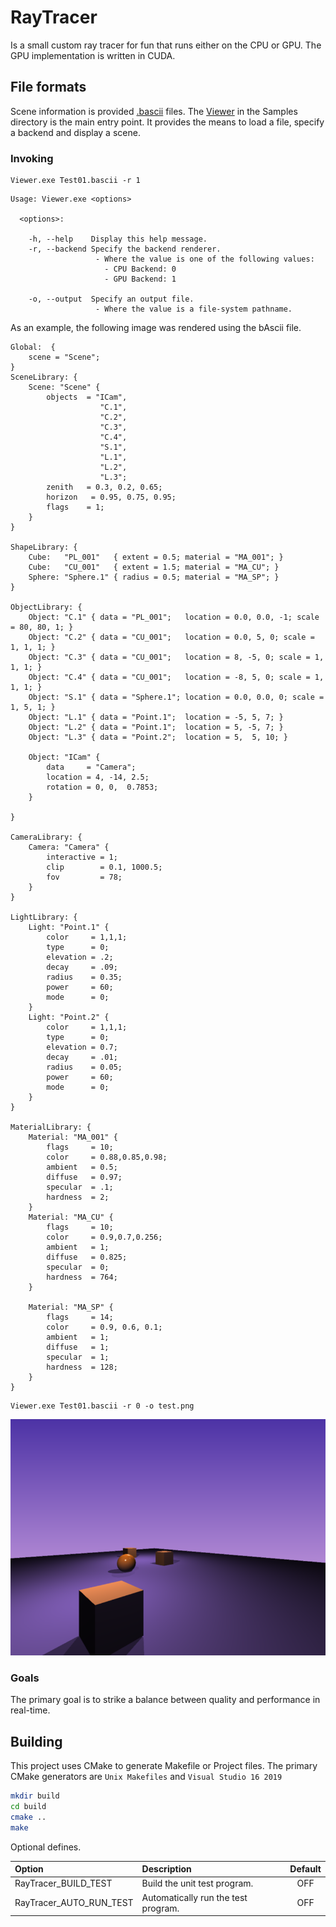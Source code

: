 ﻿# RayTracer

Is a small custom ray tracer for fun that runs either on the CPU or GPU. 
The GPU implementation is written in CUDA. 

## File formats

Scene information is provided [.bascii](https://github.com/CharlesCarley/bAscii) files. 
The [Viewer](https://github.com/CharlesCarley/RayTracer/tree/master/Samples/Viewer) in the Samples directory is the main entry point.
It provides the means to load a file, specify a backend and display a scene. 

### Invoking

```
Viewer.exe Test01.bascii -r 1
```

```
Usage: Viewer.exe <options>

  <options>:

    -h, --help    Display this help message.
    -r, --backend Specify the backend renderer.
                   - Where the value is one of the following values:
                     - CPU Backend: 0
                     - GPU Backend: 1

    -o, --output  Specify an output file.
                   - Where the value is a file-system pathname.

```

As an example, the following image was rendered using the bAscii file.
```
Global:  {
    scene = "Scene";
}
SceneLibrary: {
    Scene: "Scene" {
        objects  = "ICam", 
                    "C.1", 
                    "C.2", 
                    "C.3", 
                    "C.4", 
                    "S.1", 
                    "L.1",
                    "L.2",
                    "L.3";
        zenith   = 0.3, 0.2, 0.65;
        horizon   = 0.95, 0.75, 0.95;
        flags    = 1;
    }
}

ShapeLibrary: {
    Cube:   "PL_001"   { extent = 0.5; material = "MA_001"; }
    Cube:   "CU_001"   { extent = 1.5; material = "MA_CU"; }
    Sphere: "Sphere.1" { radius = 0.5; material = "MA_SP"; }
}

ObjectLibrary: {
    Object: "C.1" { data = "PL_001";   location = 0.0, 0.0, -1; scale = 80, 80, 1; }
    Object: "C.2" { data = "CU_001";   location = 0.0, 5, 0; scale = 1, 1, 1; }
    Object: "C.3" { data = "CU_001";   location = 8, -5, 0; scale = 1, 1, 1; }
    Object: "C.4" { data = "CU_001";   location = -8, 5, 0; scale = 1, 1, 1; }
    Object: "S.1" { data = "Sphere.1"; location = 0.0, 0.0, 0; scale = 1, 5, 1; }
    Object: "L.1" { data = "Point.1";  location = -5, 5, 7; }
    Object: "L.2" { data = "Point.1";  location = 5, -5, 7; }
    Object: "L.3" { data = "Point.2";  location = 5,  5, 10; }

    Object: "ICam" {
        data     = "Camera";
        location = 4, -14, 2.5;
        rotation = 0, 0,  0.7853;
    }

}

CameraLibrary: {
    Camera: "Camera" {
        interactive = 1;
        clip        = 0.1, 1000.5;
        fov         = 78;
    }
}

LightLibrary: {
    Light: "Point.1" {
        color     = 1,1,1;
        type      = 0;
        elevation = .2;
        decay     = .09;
        radius    = 0.35;
        power     = 60;
        mode      = 0;
    }
    Light: "Point.2" {
        color     = 1,1,1;
        type      = 0;
        elevation = 0.7;
        decay     = .01;
        radius    = 0.05;
        power     = 60;
        mode      = 0;
    }
}

MaterialLibrary: {
    Material: "MA_001" {
        flags     = 10;
        color     = 0.88,0.85,0.98; 
        ambient   = 0.5;
        diffuse   = 0.97;
        specular  = .1;
        hardness  = 2;
    }
    Material: "MA_CU" {
        flags     = 10;
        color     = 0.9,0.7,0.256; 
        ambient   = 1;
        diffuse   = 0.825;
        specular  = 0;
        hardness  = 764;
    }

    Material: "MA_SP" {
        flags     = 14;
        color     = 0.9, 0.6, 0.1;
        ambient   = 1;
        diffuse   = 1;
        specular  = 1;
        hardness  = 128;
    }
}

```

```
Viewer.exe Test01.bascii -r 0 -o test.png
```


![SS1](Samples/Viewer/test.png)



### Goals 

The primary goal is to strike a balance between quality and performance in real-time.

## Building

This project uses CMake to generate Makefile or Project files. 
The primary CMake generators are `Unix Makefiles` and `Visual Studio 16 2019`

```sh
mkdir build
cd build
cmake ..
make
```

Optional defines.

| Option                  | Description                         | Default |
|:------------------------|:------------------------------------|:-------:|
| RayTracer_BUILD_TEST    | Build the unit test program.        |   OFF   |
| RayTracer_AUTO_RUN_TEST | Automatically run the test program. |   OFF   |

